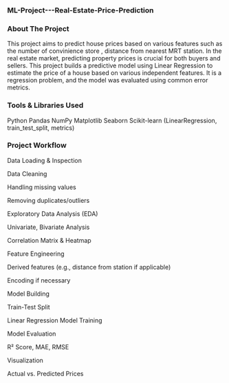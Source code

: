 ### ML-Project---Real-Estate-Price-Prediction

### About The Project

This project aims to predict house prices based on various features such as the number of convinience store , distance from nearest MRT station.
In the real estate market, predicting property prices is crucial for both buyers and sellers. 
This project builds a predictive model using Linear Regression to estimate the price of a house based on various independent features.
It is a regression problem, and the model was evaluated using common error metrics.

### Tools & Libraries Used
Python
Pandas
NumPy
Matplotlib
Seaborn
Scikit-learn (LinearRegression, train_test_split, metrics)

### Project Workflow

Data Loading & Inspection

Data Cleaning

Handling missing values

Removing duplicates/outliers

Exploratory Data Analysis (EDA)

Univariate, Bivariate Analysis

Correlation Matrix & Heatmap

Feature Engineering

Derived features (e.g., distance from station if applicable)

Encoding if necessary

Model Building

Train-Test Split

Linear Regression Model Training

Model Evaluation

R² Score, MAE, RMSE

Visualization

Actual vs. Predicted Prices

